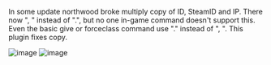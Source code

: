 In some update northwood broke multiply copy of ID, SteamID and IP. There now ", " instead of ".", but no one in-game command doesn't support this.
Even the basic give or forceclass command use "." instead of ", ".
This plugin fixes copy.

![image](https://github.com/user-attachments/assets/9167a219-ea81-4904-b7bc-4c84092126e0)
![image](https://github.com/user-attachments/assets/f96a4986-604f-475a-9c13-593954cad3fd)
